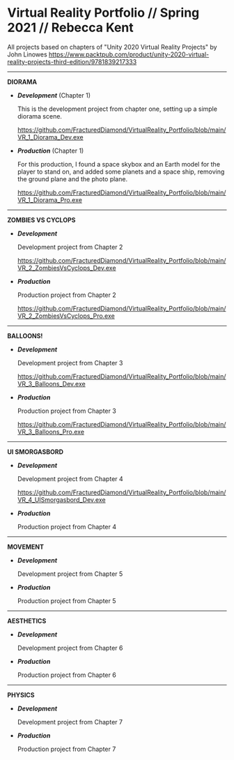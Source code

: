 # Virtual Reality Portfolio // Spring 2021 // Rebecca Kent


All projects based on chapters of "Unity 2020 Virtual Reality Projects" by John Linowes 
https://www.packtpub.com/product/unity-2020-virtual-reality-projects-third-edition/9781839217333

-----------------------------------------------------------------------------------------------


**DIORAMA**

- **_Development_** (Chapter 1)

  This is the development project from chapter one, setting up a simple diorama scene.

  https://github.com/FracturedDiamond/VirtualReality_Portfolio/blob/main/VR_1_Diorama_Dev.exe

- **_Production_** (Chapter 1)

  For this production, I found a space skybox and an Earth model for the player to stand on,
  and added some planets and a space ship, removing the ground plane and the photo plane.

  https://github.com/FracturedDiamond/VirtualReality_Portfolio/blob/main/VR_1_Diorama_Pro.exe

-----------------------------------------------------------------------------------------------

**ZOMBIES VS CYCLOPS**

- **_Development_**
  
  Development project from Chapter 2
  
  https://github.com/FracturedDiamond/VirtualReality_Portfolio/blob/main/VR_2_ZombiesVsCyclops_Dev.exe
  
- **_Production_**

  Production project from Chapter 2
  
  https://github.com/FracturedDiamond/VirtualReality_Portfolio/blob/main/VR_2_ZombiesVsCyclops_Pro.exe

-----------------------------------------------------------------------------------------------

**BALLOONS!**


- **_Development_**

  Development project from Chapter 3

  https://github.com/FracturedDiamond/VirtualReality_Portfolio/blob/main/VR_3_Balloons_Dev.exe

- **_Production_**

  Production project from Chapter 3

  https://github.com/FracturedDiamond/VirtualReality_Portfolio/blob/main/VR_3_Balloons_Pro.exe

-----------------------------------------------------------------------------------------------

**UI SMORGASBORD**

- **_Development_**

  Development project from Chapter 4

  https://github.com/FracturedDiamond/VirtualReality_Portfolio/blob/main/VR_4_UISmorgasbord_Dev.exe

- **_Production_**

  Production project from Chapter 4



-----------------------------------------------------------------------------------------------

**MOVEMENT**


- **_Development_**

  Development project from Chapter 5



- **_Production_**

  Production project from Chapter 5



-----------------------------------------------------------------------------------------------

**AESTHETICS**


- **_Development_**

  Development project from Chapter 6



- **_Production_**

  Production project from Chapter 6


-----------------------------------------------------------------------------------------------

**PHYSICS**


- **_Development_**

  Development project from Chapter 7



- **_Production_**

  Production project from Chapter 7

